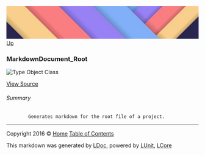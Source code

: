 ![](../Content/LDoc-banner-small.png "")
[Up](../LDoc.md)

### MarkdownDocument_Root

![Type Object Class](http://b.repl.ca/v1/Type-Object%20Class-blue.png "")



[View Source](../Markdown/Generators/MarkdownDocument_Root.cs#L)

###### Summary

            Generates markdown for the root file of a project.
            



---

Copyright 2016 &copy; [Home](../../README.md) [Table of Contents](../../TableOfContents.md)

This markdown was generated by [LDoc](https://github.com/CodeSingularity/LDoc), powered by [LUnit](https://github.com/CodeSingularity/LUnit), [LCore](https://github.com/CodeSingularity/LCore)
